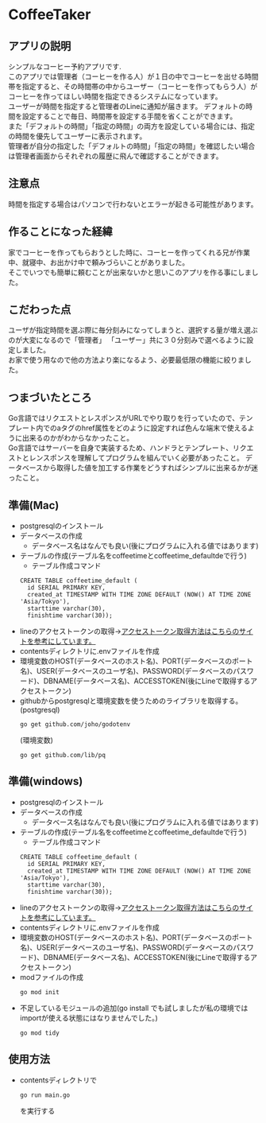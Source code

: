 # CoffeeTaker
  ## アプリの説明
  シンプルなコーヒー予約アプリです.<br>
  このアプリでは管理者（コーヒーを作る人）が１日の中でコーヒーを出せる時間帯を指定すると、その時間帯の中からユーザー（コーヒーを作ってもらう人）がコーヒーを作ってほしい時間を指定できるシステムになっています。<br>
  ユーザーが時間を指定すると管理者のLineに通知が届きます。
  デフォルトの時間を設定することで毎日、時間帯を設定する手間を省くことができます。<br>
  また「デフォルトの時間」「指定の時間」の両方を設定している場合には、指定の時間を優先してユーザーに表示されます。<br>
  管理者が自分の指定した「デフォルトの時間」「指定の時間」を確認したい場合は管理者画面からそれぞれの履歴に飛んで確認することができます。
  
  ## 注意点
  時間を指定する場合はパソコンで行わないとエラーが起きる可能性があります。
  
  ## 作ることになった経緯
  家でコーヒーを作ってもらおうとした時に、コーヒーを作ってくれる兄が作業中、就寝中、お出かけ中で頼みづらいことがありました。<br>
  そこでいつでも簡単に頼むことが出来ないかと思いこのアプリを作る事にしました。
  
  ## こだわった点
  ユーザが指定時間を選ぶ際に毎分刻みになってしまうと、選択する量が増え選ぶのが大変になるので「管理者」 「ユーザー」共に３０分刻みで選べるように設定しました。<br>
  お家で使う用なので他の方法より楽になるよう、必要最低限の機能に絞りました。
  
  ## つまづいたところ
  Go言語ではリクエストとレスポンスがURLでやり取りを行っていたので、テンプレート内でのaタグのhref属性をどのように設定すれば色んな端末で使えるように出来るのかがわからなかったこと。<br>
  Go言語ではサーバーを自身で実装するため、ハンドラとテンプレート、リクエストとレンスポンスを理解してプログラムを組んでいく必要があったこと。
  データベースから取得した値を加工する作業をどうすればシンプルに出来るかが迷ったこと。
  
  ## 準備(Mac)
  - postgresqlのインストール
  - データベースの作成
      - データベース名はなんでも良い(後にプログラムに入れる値ではあります)
  - テーブルの作成(テーブル名をcoffeetimeとcoffeetime_defaultdeで行う)
    - テーブル作成コマンド<br>
    ```postgresql
    CREATE TABLE coffeetime_default (
	  id SERIAL PRIMARY KEY,
	  created_at TIMESTAMP WITH TIME ZONE DEFAULT (NOW() AT TIME ZONE 'Asia/Tokyo'),
	  starttime varchar(30),
	  finishtime varchar(30));
    ```
  - lineのアクセストークンの取得→[アクセストークン取得方法はこちらのサイトを参考にしています。](https://firestorage.jp/business/line-notify/)
  - contentsディレクトリに.envファイルを作成
  - 環境変数のHOST(データベースのホスト名)、PORT(データベースのポート名)、USER(データベースのユーザ名)、PASSWORD(データベースのパスワード)、DBNAME(データベース名)、ACCESSTOKEN(後にLineで取得するアクセストークン)
  - githubからpostgresqlと環境変数を使うためのライブラリを取得する。
    (postgresql)
    ```
    go get github.com/joho/godotenv
    ```
    (環境変数)
    ```
    go get github.com/lib/pq
    ```
  
  ## 準備(windows)
   - postgresqlのインストール
   - データベースの作成
       - データベース名はなんでも良い(後にプログラムに入れる値ではあります)
  - テーブルの作成(テーブル名をcoffeetimeとcoffeetime_defaultdeで行う)
    - テーブル作成コマンド<br>
    ```postgresql
    CREATE TABLE coffeetime_default (
	  id SERIAL PRIMARY KEY,
	  created_at TIMESTAMP WITH TIME ZONE DEFAULT (NOW() AT TIME ZONE 'Asia/Tokyo'),
	  starttime varchar(30),
	  finishtime varchar(30));
    ```
  - lineのアクセストークンの取得→[アクセストークン取得方法はこちらのサイトを参考にしています。](https://firestorage.jp/business/line-notify/)
  - contentsディレクトリに.envファイルを作成
  - 環境変数のHOST(データベースのホスト名)、PORT(データベースのポート名)、USER(データベースのユーザ名)、PASSWORD(データベースのパスワード)、DBNAME(データベース名)、ACCESSTOKEN(後にLineで取得するアクセストークン)
  - modファイルの作成
    ```
    go mod init 
    ```
  - 不足しているモジュールの追加(go install でも試しましたが私の環境ではimportが使える状態にはなりませんでした。)
    ```
    go mod tidy
    ```
  
  ## 使用方法
  - contentsディレクトリで
    ```
    go run main.go 
    ```
    を実行する
